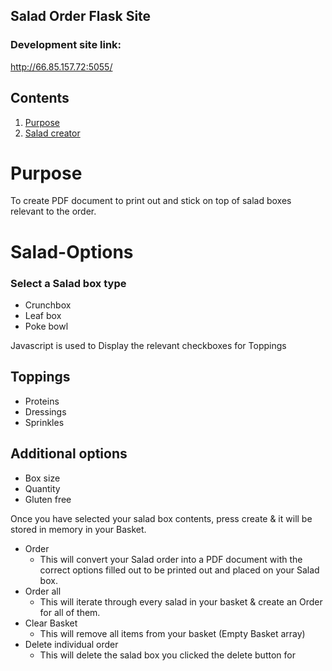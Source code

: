 ## Salad Order Flask Site
### Development site link:
http://66.85.157.72:5055/

## Contents
1. [Purpose](#Purpose)
2. [Salad creator](#Salad-Options)

# Purpose
To create PDF document to print out and stick on top of salad boxes relevant to the order.

# Salad-Options

### Select a Salad box type
  - Crunchbox 
  - Leaf box
  - Poke bowl

Javascript is used to Display the relevant checkboxes for Toppings


## Toppings
- Proteins
- Dressings
- Sprinkles

## Additional options
- Box size
- Quantity
- Gluten free

Once you have selected your salad box contents, press create & it will be stored in memory in your Basket.

- Order
  - This will convert your Salad order into a PDF document with the correct options filled out to be printed out and placed on your Salad box.
- Order all
  - This will iterate through every salad in your basket & create an Order for all of them.
- Clear Basket
  - This will remove all items from your basket (Empty Basket array)
- Delete individual order 
  - This will delete the salad box you clicked the delete button for
